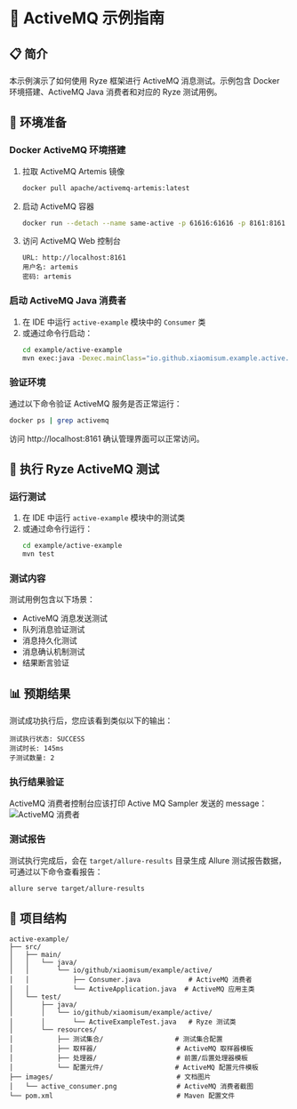 # 🎯 ActiveMQ 示例指南

## 📋 简介

本示例演示了如何使用 Ryze 框架进行 ActiveMQ 消息测试。示例包含 Docker 环境搭建、ActiveMQ Java 消费者和对应的 Ryze 测试用例。

## 🚀 环境准备

### Docker ActiveMQ 环境搭建

1. 拉取 ActiveMQ Artemis 镜像
   ```bash
   docker pull apache/activemq-artemis:latest
   ```

2. 启动 ActiveMQ 容器
   ```bash
   docker run --detach --name same-active -p 61616:61616 -p 8161:8161 apache/activemq-artemis:latest
   ```

3. 访问 ActiveMQ Web 控制台
   ```
   URL: http://localhost:8161
   用户名: artemis
   密码: artemis
   ```

### 启动 ActiveMQ Java 消费者

1. 在 IDE 中运行 `active-example` 模块中的 `Consumer` 类
2. 或通过命令行启动：
   ```bash
   cd example/active-example
   mvn exec:java -Dexec.mainClass="io.github.xiaomisum.example.active.Consumer"
   ```

### 验证环境

通过以下命令验证 ActiveMQ 服务是否正常运行：

```bash
docker ps | grep activemq
```

访问 http://localhost:8161 确认管理界面可以正常访问。

## 🧪 执行 Ryze ActiveMQ 测试

### 运行测试

1. 在 IDE 中运行 `active-example` 模块中的测试类
2. 或通过命令行运行：
   ```bash
   cd example/active-example
   mvn test
   ```

### 测试内容

测试用例包含以下场景：

- ActiveMQ 消息发送测试
- 队列消息验证测试
- 消息持久化测试
- 消息确认机制测试
- 结果断言验证

## 📊 预期结果

测试成功执行后，您应该看到类似以下的输出：

```
测试执行状态: SUCCESS
测试时长: 145ms
子测试数量: 2
```

### 执行结果验证

ActiveMQ 消费者控制台应该打印 Active MQ Sampler 发送的 message：
![ActiveMQ 消费者](images/active_consumer.png)

### 测试报告

测试执行完成后，会在 `target/allure-results` 目录生成 Allure 测试报告数据，可通过以下命令查看报告：

```bash
allure serve target/allure-results
```

## 📁 项目结构

```
active-example/
├── src/
│   ├── main/
│   │   └── java/
│   │       └── io/github/xiaomisum/example/active/
│   │           ├── Consumer.java            # ActiveMQ 消费者
│   │           └── ActiveApplication.java  # ActiveMQ 应用主类
│   └── test/
│       ├── java/
│       │   └── io/github/xiaomisum/example/active/
│       │       └── ActiveExampleTest.java   # Ryze 测试类
│       └── resources/
│           ├── 测试集合/                  # 测试集合配置
│           ├── 取样器/                    # ActiveMQ 取样器模板
│           ├── 处理器/                    # 前置/后置处理器模板
│           └── 配置元件/                  # ActiveMQ 配置元件模板
├── images/                               # 文档图片
│   └── active_consumer.png               # ActiveMQ 消费者截图
└── pom.xml                               # Maven 配置文件
```
